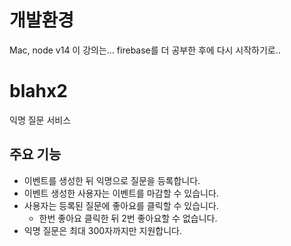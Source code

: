 # 개발환경

Mac, node v14
이 강의는... firebase를 더 공부한 후에 다시 시작하기로..

# blahx2

익명 질문 서비스

## 주요 기능

- 이벤트를 생성한 뒤 익명으로 질문을 등록합니다.
- 이벤트 생성한 사용자는 이벤트를 마감할 수 있습니다.
- 사용자는 등록된 질문에 좋아요를 클릭할 수 있습니다.
  - 한번 좋아요 클릭한 뒤 2번 좋아요할 수 없습니다.
- 익명 질문은 최대 300자까지만 지원합니다.
